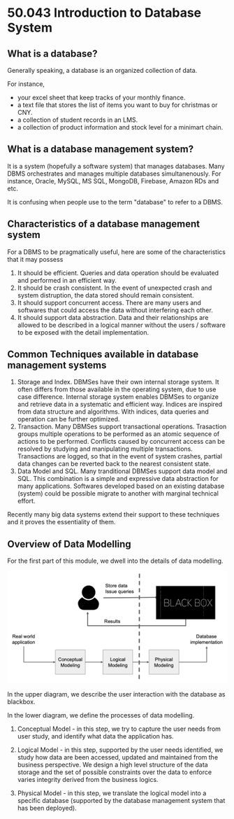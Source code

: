 # 50.043 Introduction to Database System

## What is a database? 
Generally speaking, a database is an organized collection of data. 

For instance, 

* your excel sheet that keep tracks of your monthly finance.
* a text file that stores the list of items you want to buy for christmas or CNY.
* a collection of student records in an LMS.
* a collection of product information and stock level for a minimart chain.

## What is a database management system?
It is a system (hopefully a software system) that manages databases. Many DBMS orchestrates and manages multiple databases simultanenously. For instance, Oracle, MySQL, MS SQL, MongoDB, Firebase, Amazon RDs and etc. 

It is confusing when people use to the term "database" to refer to a DBMS. 


## Characteristics of a database management system

For a DBMS to be pragmatically useful, here are some of the characteristics that it may possess

1. It should be efficient. Queries and data operation should be evaluated and performed in an efficient way.
2. It should be crash consistent. In the event of unexpected crash and system distruption, the data stored should remain consistent.
3. It should support concurrent access. There are many users and softwares that could access the data without interfering each other.
4. It should support data abstraction. Data and their relationships are allowed to be described in a logical manner without the users / software to be exposed with the detail implementation.

## Common Techniques available in database management systems

1. Storage and Index. DBMSes have their own internal storage system. It often differs from those available in the operating system, due to use case difference. Internal storage system enables DBMSes to organize and retrieve data in a systematic and efficient way. Indices are inspired from data structure and algorithms. With indices, data queries and operation can be further optimized. 
2. Transaction. Many DBMSes support transactional operations. Trasaction groups multiple operations to be performed as an atomic sequence of actions to be performed. Conflicts caused by concurrent access can be resolved by studying and manipulating multiple transactions. Transactions are logged, so that in the event of system crashes, partial data changes can be reverted back to the nearest consistent state.
3. Data Model and SQL. Many tranditional DBMSes support data model and SQL. This combination is a simple and expressive data abstraction for many applications. Softwares developed based on an existing database (system) could be possible migrate to another with marginal technical effort. 

Recently many big data systems extend their support to these techniques and it proves the essentiality of them.


## Overview of Data Modelling

For the first part of this module, we dwell into the details of data modelling. 

![](./images/overview-of-data-modelling.png)

In the upper diagram, we describe the user interaction with the database as blackbox. 

In the lower diagram, we define the processes of data modelling. 

1. Conceptual Model - in this step, we try to capture the user needs from user study, and identify what data the application has.

2. Logical Model - in this step, supported by the user needs identified, we study how data are been accessed, updated and maintained from the business perspective. We design a high level structure of the data storage and the set of possible constraints over the data to enforce varies integrity derived from the business logics. 

3. Physical Model - in this step, we translate the logical model into a specific database (supported by the database management system that has been deployed).




